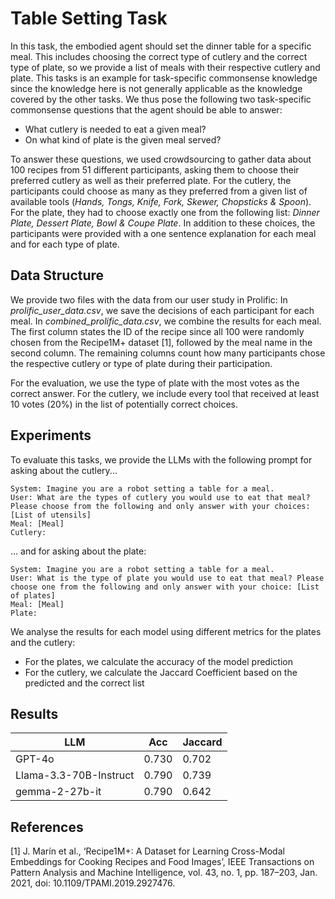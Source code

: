 # Table Setting Task

In this task, the embodied agent should set the dinner table for a specific meal. 
This includes choosing the correct type of cutlery and the correct type of plate, so we provide a list of meals with their respective cutlery and plate.
This tasks is an example for task-specific commonsense knowledge since the knowledge here is not generally applicable as the knowledge covered by the other tasks.
We thus pose the following two task-specific commonsense questions that the agent should be able to answer:

- What cutlery is needed to eat a given meal?
- On what kind of plate is the given meal served?

To answer these questions, we used crowdsourcing to gather data about 100 recipes from 51 different participants, asking them to choose their preferred cutlery as well as their preferred plate.
For the cutlery, the participants could choose as many as they preferred from a given list of available tools (*Hands, Tongs, Knife, Fork, Skewer, Chopsticks & Spoon*).
For the plate, they had to choose exactly one from the following list: *Dinner Plate, Dessert Plate, Bowl & Coupe Plate*.
In addition to these choices, the participants were provided with a one sentence explanation for each meal and for each type of plate.

## Data Structure

We provide two files with the data from our user study in Prolific:
In *prolific_user_data.csv*, we save the decisions of each participant for each meal.
In *combined_prolific_data.csv*, we combine the results for each meal.
The first column states the ID of the recipe since all 100 were randomly chosen from the Recipe1M+ dataset [1], followed by the meal name in the second column.
The remaining columns count how many participants chose the respective cutlery or type of plate during their participation.

For the evaluation, we use the type of plate with the most votes as the correct answer.
For the cutlery, we include every tool that received at least 10 votes (20%) in the list of potentially correct choices.

## Experiments

To evaluate this tasks, we provide the LLMs with the following prompt for asking about the cutlery...
```
System: Imagine you are a robot setting a table for a meal.
User: What are the types of cutlery you would use to eat that meal? Please choose from the following and only answer with your choices: [List of utensils]
Meal: [Meal]
Cutlery:
```
... and for asking about the plate:
```
System: Imagine you are a robot setting a table for a meal.
User: What is the type of plate you would use to eat that meal? Please choose one from the following and only answer with your choice: [List of plates]
Meal: [Meal]
Plate:
```

We analyse the results for each model using different metrics for the plates and the cutlery:
- For the plates, we calculate the accuracy of the model prediction
- For the cutlery, we calculate the Jaccard Coefficient based on the predicted and the correct list

## Results

| LLM                 | Acc   | Jaccard |
| ------------------- | ----- | ------- |
| GPT-4o             | 0.730 | 0.702   |
| Llama-3.3-70B-Instruct | 0.790 | 0.739   |
| gemma-2-27b-it      | 0.790 | 0.642   |

## References

[1] J. Marín et al., ‘Recipe1M+: A Dataset for Learning Cross-Modal Embeddings for Cooking Recipes and Food Images’, IEEE Transactions on Pattern Analysis and Machine Intelligence, vol. 43, no. 1, pp. 187–203, Jan. 2021, doi: 10.1109/TPAMI.2019.2927476.

